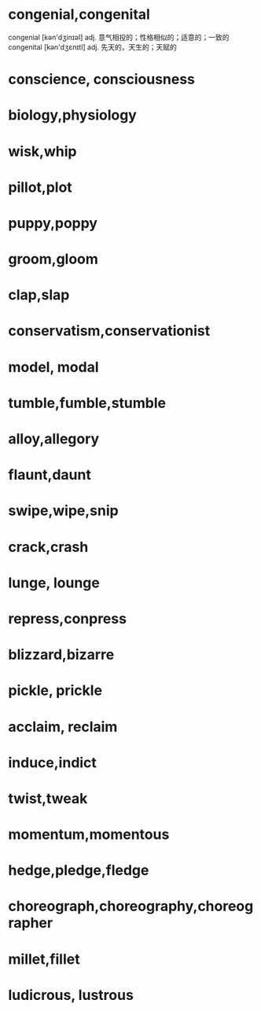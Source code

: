 # congenial,congenital
congenial [kən'dʒinɪəl] adj. 意气相投的；性格相似的；适意的；一致的
congenital [kən'dʒɛnɪtl] adj. 先天的，天生的；天赋的

# conscience, consciousness

# biology,physiology

# wisk,whip

# pillot,plot

# puppy,poppy

# groom,gloom

# clap,slap

# conservatism,conservationist

# model, modal

# tumble,fumble,stumble

# alloy,allegory

# flaunt,daunt

# swipe,wipe,snip

# crack,crash

# lunge, lounge

# repress,conpress

# blizzard,bizarre

# pickle, prickle

# acclaim, reclaim

# induce,indict

# twist,tweak

# momentum,momentous

# hedge,pledge,fledge

# choreograph,choreography,choreographer

# millet,fillet

# ludicrous, lustrous

